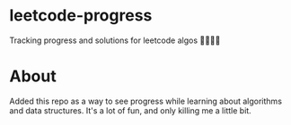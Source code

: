 # leetcode-progress
Tracking progress and solutions for leetcode algos 🏄‍♂️🏄‍♂️

# About
Added this repo as a way to see progress while learning about algorithms and data structures. It's a lot of fun, and only killing me a little bit.
